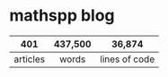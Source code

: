 # mathspp blog

<table class="stats-table">
    <thead>
        <tr>
            <th style="text-align: center;">401</th>
            <th style="text-align: center;">437,500</th>
            <th style="text-align: center;">36,874</th>
        </tr>
    </thead>
    <tbody>
        <tr>
            <td style="text-align: center;">articles</td>
            <td style="text-align: center;">words</td>
            <td style="text-align: center;">lines of code</td>
        </tr>
    </tbody>
</table>